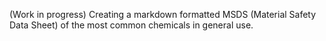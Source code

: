 (Work in progress) Creating a markdown formatted MSDS (Material Safety Data Sheet) of the most common chemicals in general use.